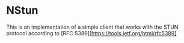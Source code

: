 # NStun

This is an implementation of a simple client that works with the STUN protocol according to [RFC 5389][https://tools.ietf.org/html/rfc5389]
